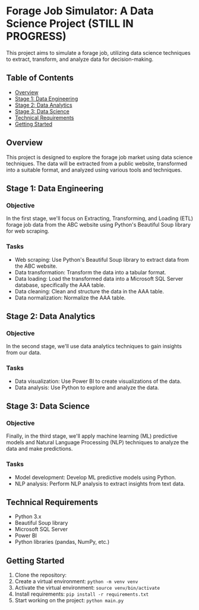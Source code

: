 # Forage Job Simulator: A Data Science Project (STILL IN PROGRESS)

This project aims to simulate a forage job, utilizing data science techniques to extract, transform, and analyze data for decision-making.

## Table of Contents
- [Overview](#overview)
- [Stage 1: Data Engineering](#stage-1-data-engineering)
- [Stage 2: Data Analytics](#stage-2-data-analytics)
- [Stage 3: Data Science](#stage-3-data-science)
- [Technical Requirements](#technical-requirements)
- [Getting Started](#getting-started)

## Overview
This project is designed to explore the forage job market using data science techniques. The data will be extracted from a public website, transformed into a suitable format, and analyzed using various tools and techniques.

## Stage 1: Data Engineering
### Objective
In the first stage, we'll focus on Extracting, Transforming, and Loading (ETL) forage job data from the ABC website using Python's Beautiful Soup library for web scraping.

### Tasks
- Web scraping: Use Python's Beautiful Soup library to extract data from the ABC website.
- Data transformation: Transform the data into a tabular format.
- Data loading: Load the transformed data into a Microsoft SQL Server database, specifically the AAA table.
- Data cleaning: Clean and structure the data in the AAA table.
- Data normalization: Normalize the AAA table.

## Stage 2: Data Analytics
### Objective
In the second stage, we'll use data analytics techniques to gain insights from our data.

### Tasks
- Data visualization: Use Power BI to create visualizations of the data.
- Data analysis: Use Python to explore and analyze the data.

## Stage 3: Data Science
### Objective
Finally, in the third stage, we'll apply machine learning (ML) predictive models and Natural Language Processing (NLP) techniques to analyze the data and make predictions.

### Tasks
- Model development: Develop ML predictive models using Python.
- NLP analysis: Perform NLP analysis to extract insights from text data.

## Technical Requirements
- Python 3.x
- Beautiful Soup library
- Microsoft SQL Server
- Power BI
- Python libraries (pandas, NumPy, etc.)

## Getting Started
1. Clone the repository: 
2. Create a virtual environment: `python -m venv venv`
3. Activate the virtual environment: `source venv/bin/activate`
4. Install requirements: `pip install -r requirements.txt`
5. Start working on the project: `python main.py`


